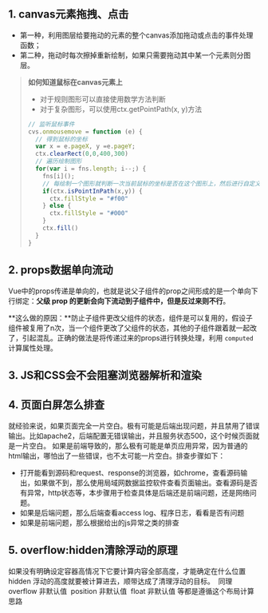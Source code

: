## 1. canvas元素拖拽、点击

- 第一种，利用图层给要拖动的元素的整个canvas添加拖动或点击的事件处理函数；
- 第二种，拖动时每次擦掉重新绘制，如果只需要拖动其中某一个元素则分图层。

> **如何知道鼠标在canvas元素上**
>
> - 对于规则图形可以直接使用数学方法判断
> - 对于复杂图形，可以使用ctx.getPointPath(x, y)方法
>
> ```js
> // 监听鼠标事件
> cvs.onmousemove = function (e) {
>   // 得到鼠标的坐标
>   var x = e.pageX, y =e.pageY;
>   ctx.clearRect(0,0,400,300)
>   // 遍历绘制图形
>   for(var i = fns.length; i--;) {
>     fns[i]();
>     // 每绘制一个图形就判断一次当前鼠标的坐标是否在这个图形上，然后进行自定义操作
>     if(ctx.isPointInPath(x,y)) {
>       ctx.fillStyle = "#f00"
>     } else {
>       ctx.fillStyle = "#000"
>     }
>     ctx.fill()
>   }
> }
> ```
>

## 2. props数据单向流动

​		Vue中的props传递是单向的，也就是说父子组件的prop之间形成的是一个单向下行绑定：**父级 prop 的更新会向下流动到子组件中，但是反过来则不行**。

​		**这么做的原因：**防止子组件更改父组件的状态，组件是可以复用的，假设子组件被复用了n次，当一个组件更改了父组件的状态，其他的子组件跟着就一起改了，引起混乱。正确的做法是将传递过来的props进行转换处理，利用 `computed` 计算属性处理。

## 3. JS和CSS会不会阻塞浏览器解析和渲染

## 4. 页面白屏怎么排查

​		就经验来说，如果页面完全一片空白。极有可能是后端出现问题，并且禁用了错误输出。比如apache2，后端配置无错误输出，并且服务状态500，这个时候页面就是一片空白。
如果是前端导致的，那么极有可能是单页应用异常，因为普通的html输出，哪怕出了一些错误，也不太可能一片空白。
​		排查步骤如下：

- 打开能看到源码和request、response的浏览器，如chrome，查看源码输出，如果做不到，那么使用局域网数据监控软件查看页面输出。查看源码是否有异常，http状态等，本步骤用于检查具体是后端还是前端问题，还是网络问题。
- 如果是后端问题，那么后端查看access log、程序日志，看看是否有问题
- 如果是前端问题，那么根据给出的js异常之类的排查

## 5. overflow:hidden清除浮动的原理

​	如果没有明确设定容器高情况下它要计算内容全部高度，才能确定在什么位置hidden
浮动的高度就要被计算进去，顺带达成了清理浮动的目标。
​	同理
​	overflow 非默认值
​	position 非默认值
​	float 非默认值
​	等都是遵循这个布局计算思路

